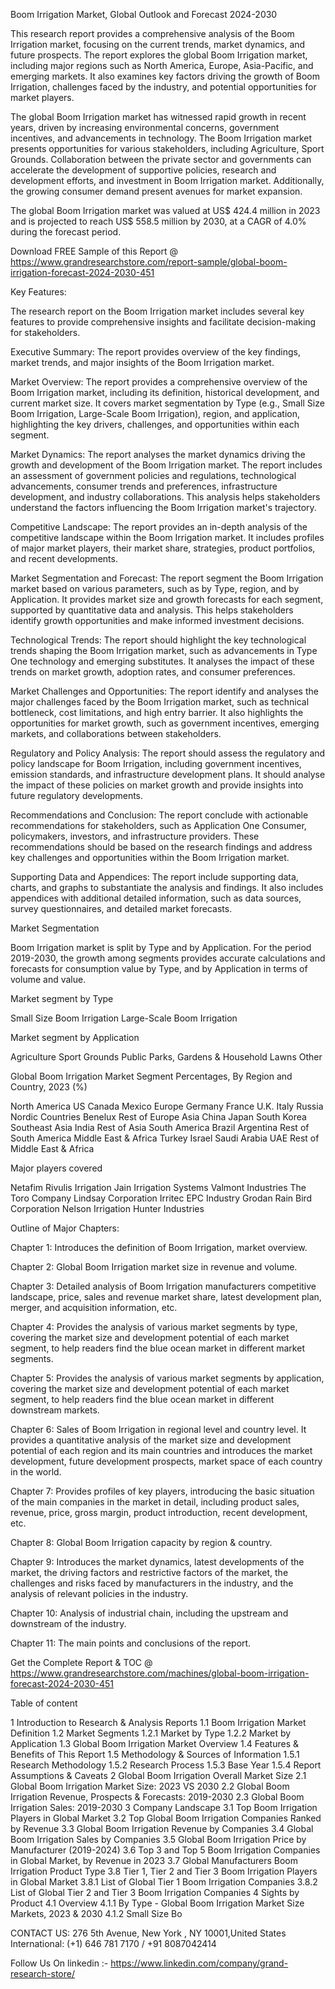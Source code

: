 Boom Irrigation Market, Global Outlook and Forecast 2024-2030

This research report provides a comprehensive analysis of the Boom Irrigation market, focusing on the current trends, market dynamics, and future prospects. The report explores the global Boom Irrigation market, including major regions such as North America, Europe, Asia-Pacific, and emerging markets. It also examines key factors driving the growth of Boom Irrigation, challenges faced by the industry, and potential opportunities for market players.

The global Boom Irrigation market has witnessed rapid growth in recent years, driven by increasing environmental concerns, government incentives, and advancements in technology. The Boom Irrigation market presents opportunities for various stakeholders, including Agriculture, Sport Grounds. Collaboration between the private sector and governments can accelerate the development of supportive policies, research and development efforts, and investment in Boom Irrigation market. Additionally, the growing consumer demand present avenues for market expansion.

The global Boom Irrigation market was valued at US$ 424.4 million in 2023 and is projected to reach US$ 558.5 million by 2030, at a CAGR of 4.0% during the forecast period.

Download FREE Sample of this Report @ https://www.grandresearchstore.com/report-sample/global-boom-irrigation-forecast-2024-2030-451


Key Features:

The research report on the Boom Irrigation market includes several key features to provide comprehensive insights and facilitate decision-making for stakeholders.

Executive Summary: The report provides overview of the key findings, market trends, and major insights of the Boom Irrigation market.

Market Overview: The report provides a comprehensive overview of the Boom Irrigation market, including its definition, historical development, and current market size. It covers market segmentation by Type (e.g., Small Size Boom Irrigation, Large-Scale Boom Irrigation), region, and application, highlighting the key drivers, challenges, and opportunities within each segment.

Market Dynamics: The report analyses the market dynamics driving the growth and development of the Boom Irrigation market. The report includes an assessment of government policies and regulations, technological advancements, consumer trends and preferences, infrastructure development, and industry collaborations. This analysis helps stakeholders understand the factors influencing the Boom Irrigation market's trajectory.

Competitive Landscape: The report provides an in-depth analysis of the competitive landscape within the Boom Irrigation market. It includes profiles of major market players, their market share, strategies, product portfolios, and recent developments.

Market Segmentation and Forecast: The report segment the Boom Irrigation market based on various parameters, such as by Type, region, and by Application. It provides market size and growth forecasts for each segment, supported by quantitative data and analysis. This helps stakeholders identify growth opportunities and make informed investment decisions.

Technological Trends: The report should highlight the key technological trends shaping the Boom Irrigation market, such as advancements in Type One technology and emerging substitutes. It analyses the impact of these trends on market growth, adoption rates, and consumer preferences.

Market Challenges and Opportunities: The report identify and analyses the major challenges faced by the Boom Irrigation market, such as technical bottleneck, cost limitations, and high entry barrier. It also highlights the opportunities for market growth, such as government incentives, emerging markets, and collaborations between stakeholders.

Regulatory and Policy Analysis: The report should assess the regulatory and policy landscape for Boom Irrigation, including government incentives, emission standards, and infrastructure development plans. It should analyse the impact of these policies on market growth and provide insights into future regulatory developments.

Recommendations and Conclusion: The report conclude with actionable recommendations for stakeholders, such as Application One Consumer, policymakers, investors, and infrastructure providers. These recommendations should be based on the research findings and address key challenges and opportunities within the Boom Irrigation market.

Supporting Data and Appendices: The report include supporting data, charts, and graphs to substantiate the analysis and findings. It also includes appendices with additional detailed information, such as data sources, survey questionnaires, and detailed market forecasts.

Market Segmentation

Boom Irrigation market is split by Type and by Application. For the period 2019-2030, the growth among segments provides accurate calculations and forecasts for consumption value by Type, and by Application in terms of volume and value.



Market segment by Type



Small Size Boom Irrigation
Large-Scale Boom Irrigation


Market segment by Application



Agriculture
Sport Grounds
Public Parks, Gardens & Household Lawns
Other


Global Boom Irrigation Market Segment Percentages, By Region and Country, 2023 (%)



North America
US
Canada
Mexico
Europe
Germany
France
U.K.
Italy
Russia
Nordic Countries
Benelux
Rest of Europe
Asia
China
Japan
South Korea
Southeast Asia
India
Rest of Asia
South America
Brazil
Argentina
Rest of South America
Middle East & Africa
Turkey
Israel
Saudi Arabia
UAE
Rest of Middle East & Africa


Major players covered



Netafim
Rivulis Irrigation
Jain Irrigation Systems
Valmont Industries
The Toro Company
Lindsay Corporation
Irritec
EPC Industry
Grodan
Rain Bird Corporation
Nelson Irrigation
Hunter Industries


Outline of Major Chapters:

Chapter 1: Introduces the definition of Boom Irrigation, market overview.

Chapter 2: Global Boom Irrigation market size in revenue and volume.

Chapter 3: Detailed analysis of Boom Irrigation manufacturers competitive landscape, price, sales and revenue market share, latest development plan, merger, and acquisition information, etc.

Chapter 4: Provides the analysis of various market segments by type, covering the market size and development potential of each market segment, to help readers find the blue ocean market in different market segments.

Chapter 5: Provides the analysis of various market segments by application, covering the market size and development potential of each market segment, to help readers find the blue ocean market in different downstream markets.

Chapter 6: Sales of Boom Irrigation in regional level and country level. It provides a quantitative analysis of the market size and development potential of each region and its main countries and introduces the market development, future development prospects, market space of each country in the world.

Chapter 7: Provides profiles of key players, introducing the basic situation of the main companies in the market in detail, including product sales, revenue, price, gross margin, product introduction, recent development, etc.

Chapter 8: Global Boom Irrigation capacity by region & country.

Chapter 9: Introduces the market dynamics, latest developments of the market, the driving factors and restrictive factors of the market, the challenges and risks faced by manufacturers in the industry, and the analysis of relevant policies in the industry.

Chapter 10: Analysis of industrial chain, including the upstream and downstream of the industry.

Chapter 11: The main points and conclusions of the report.

Get the Complete Report & TOC @ https://www.grandresearchstore.com/machines/global-boom-irrigation-forecast-2024-2030-451

Table of content

1 Introduction to Research & Analysis Reports
1.1 Boom Irrigation Market Definition
1.2 Market Segments
1.2.1 Market by Type
1.2.2 Market by Application
1.3 Global Boom Irrigation Market Overview
1.4 Features & Benefits of This Report
1.5 Methodology & Sources of Information
1.5.1 Research Methodology
1.5.2 Research Process
1.5.3 Base Year
1.5.4 Report Assumptions & Caveats
2 Global Boom Irrigation Overall Market Size
2.1 Global Boom Irrigation Market Size: 2023 VS 2030
2.2 Global Boom Irrigation Revenue, Prospects & Forecasts: 2019-2030
2.3 Global Boom Irrigation Sales: 2019-2030
3 Company Landscape
3.1 Top Boom Irrigation Players in Global Market
3.2 Top Global Boom Irrigation Companies Ranked by Revenue
3.3 Global Boom Irrigation Revenue by Companies
3.4 Global Boom Irrigation Sales by Companies
3.5 Global Boom Irrigation Price by Manufacturer (2019-2024)
3.6 Top 3 and Top 5 Boom Irrigation Companies in Global Market, by Revenue in 2023
3.7 Global Manufacturers Boom Irrigation Product Type
3.8 Tier 1, Tier 2 and Tier 3 Boom Irrigation Players in Global Market
3.8.1 List of Global Tier 1 Boom Irrigation Companies
3.8.2 List of Global Tier 2 and Tier 3 Boom Irrigation Companies
4 Sights by Product
4.1 Overview
4.1.1 By Type - Global Boom Irrigation Market Size Markets, 2023 & 2030
4.1.2 Small Size Bo

CONTACT US:
276 5th Avenue, New York , NY 10001,United States
International: (+1) 646 781 7170 / +91 8087042414

Follow Us On linkedin :- https://www.linkedin.com/company/grand-research-store/
 

